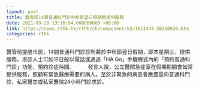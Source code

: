 ```yaml
---
layout: post
title: 醫管局14間普通科門診中秋節翌日假期將提供服務
date: 2021-09-20 13:16:54.000000000 +08:00
link: https://news.rthk.hk/rthk/ch/component/k2/1611444-20210920.htm
categories: rthk
---
```


醫管局提醒市民，14間普通科門診診所將於中秋節翌日假期，即本星期三，提供服務，求診人士可如平日般以電話或透過「HA Go」手機程式內的「預約普通科門診」功能，預約診症時間。
　　 
發言人說，公立醫院急症室在假期期間會如常提供服務，照顧有緊急醫療需要的病人。至於非緊急的病患者應盡量向普通科門診、私家醫生或私家醫院24小時門診求診。
